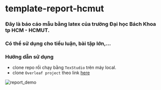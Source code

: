 # template-report-hcmut
### Đây là báo cáo mẫu bằng latex của trường Đại học Bách Khoa tp HCM - HCMUT.
### Có thể sử dụng cho tiểu luận, bài tập lớn,...
### Hướng dẫn sử dụng
- clone repo rồi chạy bằng `TexStudio` trên máy local.
- clone `Overleaf project` theo link [here](https://www.overleaf.com/read/vznkprhccgmc)

![report_demo](https://user-images.githubusercontent.com/67221611/149628010-5d28ffdc-48f2-47f8-880b-21cfbe7d8b7d.png)
